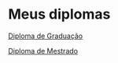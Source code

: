 # Meus diplomas

[Diploma de Graduação](https://j5r.github.io/j5r-school/assets/pdf/diploma-graduacao.pdf)

[Diploma de Mestrado](https://j5r.github.io/j5r-school/assets/pdf/diploma-mestrado.pdf)
